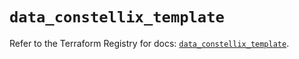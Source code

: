 # `data_constellix_template`

Refer to the Terraform Registry for docs: [`data_constellix_template`](https://registry.terraform.io/providers/constellix/constellix/0.4.6/docs/data-sources/template).

